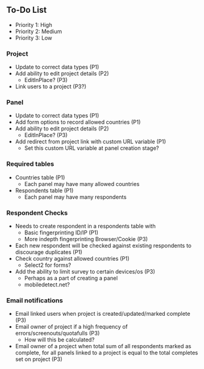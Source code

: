 ## To-Do List

- Priority 1: High
- Priority 2: Medium
- Priority 3: Low

### Project

- Update to correct data types (P1)
- Add ability to edit project details (P2)
	- EditInPlace? (P3)
- Link users to a project (P3?)


### Panel

- Update to correct data types (P1)
- Add form options to record allowed countries (P1)
- Add ability to edit project details (P2)
	- EditInPlace? (P3)
- Add redirect from project link with custom URL variable (P1)
	- Set this custom URL variable at panel creation stage?

### Required tables

- Countries table (P1)
	- Each panel may have many allowed countries
- Respondents table (P1)
	- Each panel may have many respondents

### Respondent Checks

- Needs to create respondent in a respondents table with
	- Basic fingerprinting ID/IP (P1)
	- More indepth fingerprinting Browser/Cookie (P3)
- Each new respondent will be checked against existing respondents to discourage duplicates (P1)
- Check country against allowed countries (P1)
	- Select2 for forms?
- Add the ability to limit survey to certain devices/os (P3)
	- Perhaps as a part of creating a panel
	- mobiledetect.net?

### Email notifications

- Email linked users when project is created/updated/marked complete (P3)
- Email owner of project if a high frequency of errors/screenouts/quotafulls (P3)
	- How will this be calculated?
- Email owner of a project when total sum of all respondents marked as complete, for all panels linked to a project is equal to the total completes set on project (P3)

